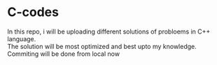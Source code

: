 # C-codes
In this repo, i will be uploading different solutions of probloems in C++ language.
<br>
The solution will be most optimized and best upto my knowledge.
<br>
Commiting will be done from local now

